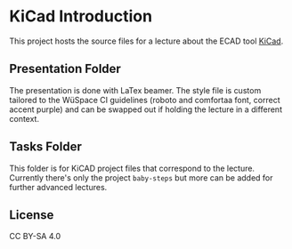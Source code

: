 # KiCad Introduction

This project hosts the source files for a lecture about the ECAD tool
[KiCad](https://www.kicad.org/).

## Presentation Folder

The presentation is done with LaTex beamer. The style file is custom tailored to the WüSpace CI
guidelines (roboto and comfortaa font, correct accent purple) and can be swapped out if holding the lecture in a
different context.

## Tasks Folder

This folder is for KiCAD project files that correspond to the lecture. Currently there's only the
project `baby-steps` but more can be added for further advanced lectures.

## License
CC BY-SA 4.0
